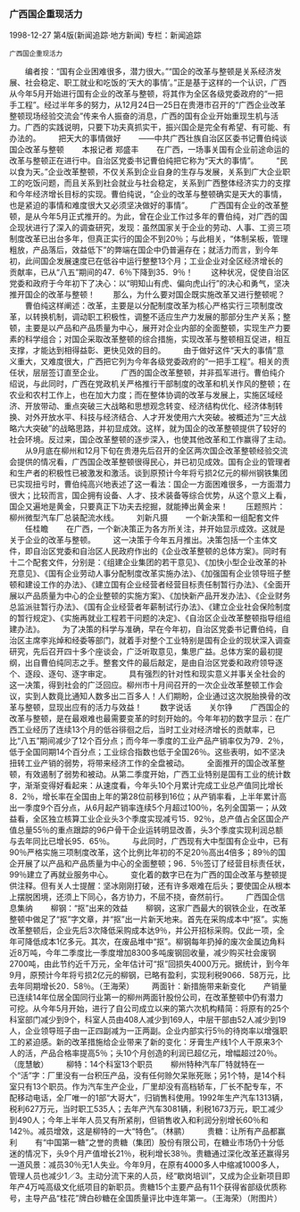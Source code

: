 ### 广西国企重现活力

1998-12-27
第4版(新闻追踪·地方新闻)
专栏：新闻追踪

    广西国企重现活力
　　编者按：“国有企业困难很多，潜力很大。”“国企的改革与整顿是关系经济发展、社会稳定、职工就业和吃饭的‘天大的事情’。”正是基于这样的一个认识，广西从今年5月开始进行国有企业的改革与整顿，将其作为全区各级党委政府的“一把手工程”。经过半年多的努力，从12月24日—25日在贵港市召开的“广西企业改革整顿现场经验交流会”传来令人振奋的消息，广西的国有企业开始重现生机与活力。广西的实践说明，只要下功夫真抓实干，振兴国企是完全有希望、有可能、有办法的。
　　把天大的事情做好
　　——中共广西壮族自治区区委书记曹伯纯谈国企改革与整顿
　　本报记者  郑盛丰
　　在广西，一场事关国有企业前途命运的改革与整顿正在进行中。自治区党委书记曹伯纯把它称为“天大的事情”。
　　“民以食为天。”企业改革整顿，不仅关系到企业自身的生存与发展，关系到广大企业职工的吃饭问题，而且关系到社会就业与社会稳定，关系到广西整体经济实力的支撑和今年经济增长目标的实现。曹伯纯说，“企业的改革与整顿确实是天大的事情，也是紧迫的事情和难度很大又必须坚决做好的事情”。
　　广西国有企业的改革整顿，是从今年5月正式推开的。为此，曾在企业工作过多年的曹伯纯，对广西的国企现状进行了深入的调查研究，发现：虽然国家关于企业的劳动、人事、工资三项制度改革已出台多年，但真正实行的国企不到20％；与此相关，“体制呆板，管理粗放，产品落后，效益低下”的弊端在国企中仍普遍存在；就活力而言，到今年初，此间国企发展速度已在低谷中运行整整13个月；工业企业对全区经济增长的贡献率，已从“八五”期间的47．6％下降到35．9％！
　　这种状况，促使自治区党委和政府于今年初下了决心：以“明知山有虎、偏向虎山行”的决心和勇气，坚决推开国企的改革与整顿！
　　那么，为什么要对国企既实施改革又进行整顿呢？
　　曹伯纯这样阐述：改革，主要是以分配制度改革为核心严格实行三项制度改革，以转换机制，调动职工积极性，调整不适应生产力发展的那部分生产关系；整顿，主要是以产品和产品质量为中心，展开对企业内部的全面整顿，实现生产力要素的科学组合；对国企采取改革整顿的综合措施，实现改革与整顿相互促进，相互支撑，才能达到相得益彰、更快见效的目的。
　　由于做好这件“天大的事情”意义重大，又难度很大，广西把它列为今年各级党委政府的“一把手工程”。相关的责任状，层层签订直至企业。
　　广西的国企改革整顿，并非孤军进行。曹伯纯介绍说，与此同时，广西在党政机关严格推行干部制度的改革和机关作风的整顿；在农业和农村工作上，也在加大力度；而在整体协调的改革与发展上，实施区域经济、开放带动、重点突破三大战略和思想观念转变、经济结构优化、经济体制转换、对外开放水平、科技与经济结合、人才开发使用六大突破。被概述为“三大战略六大突破”的战略思路，并初显成效。这样，就为国企的改革整顿提供了较好的社会环境。反过来，国企改革整顿的逐步深入，也使其他改革和工作赢得了主动。
　　从9月底在柳州和12月下旬在贵港先后召开的全区两次国企改革整顿经验交流会提供的情况看，广西国企改革整顿很得民心，并已初见成效。国有企业的管理者和生产者的积极性已被激发和激活。谈到原预计今年将亏损2亿元的柳州钢铁集团已实现扭亏时，曹伯纯高兴地表述了这一看法：国企一方面困难很多，一方面潜力很大；比较而言，国企拥有设备、人才、技术装备等综合优势，从这个意义上看，国企又遍地是黄金，只要真正下功夫去挖掘，就能捧出黄金来！
　　压题照片：柳州微型汽车厂总装配流水线。
　　刘新凡摄
　　一个新决策和一组配套文件
　　任桂瞻
　　在广西，一个新决策正为各方所关注，并开始显示成效。这就是关于企业的改革与整顿。
　　这一决策于今年五月推出。决策包括一个主体文件，即自治区党委和自治区人民政府作出的《企业改革整顿的总体方案》。同时有十二个配套文件，分别是：《组建企业集团的若干意见》、《加快小型企业改革的补充意见》、《国有企业劳动人事分配制度改革实施办法》、《加强国有企业领导班子整顿和建设工作的办法》、《建立国有企业经营者经营目标责任制暂行办法》、《全面开展以产品质量为中心的企业整顿的实施方案》、《加快新产品开发办法》、《企业财务总监派驻暂行办法》、《国有企业经营者年薪制试行办法》、《建立企业社会保险制度的暂行规定》、《实施再就业工程若干问题的决定》、《自治区企业改革整顿指导组组建办法》。
　　为了决策的科学与准确，早在今年初，自治区党委书记曹伯纯，自治区主席李兆焯和经委等部门，就着手对整个工业特别是国有企业的现状深入调查研究，先后召开四十多个座谈会，广泛听取意见，集思广益。总体方案的最初提纲，出自曹伯纯同志之手。整套文件的最后敲定，是由自治区党委和政府领导逐个、逐段、逐句、逐字审定。
　　具有强烈的针对性和现实意义并事关全社会的这一决策，得到社会的广泛回应。柳州市十月间召开的一次企业改革整顿工作会议，实到人数竟比通知人数多出二百多人！人们期盼，企业通过这次脱胎换骨的改革与整顿，显现出应有的活力与效益！
　　数字说话
　　关尔铮
　　广西国企的改革与整顿，是在最艰难也最需要变革的时刻开始的。今年年初的数字显示：在广西工业经历了连续13个月的低谷徘徊之后，当时工业对经济增长的贡献率，已比“八五”期间减少了12个百分点；而今年一季度的工业产品产销率仅为79．2％，低于全国同期14个百分点；工业综合指数也低于全国26％。这些表明，如不坚决扭转工业产销的弱势，将带来经济工作的全盘被动。
　　全面推开的国企改革整顿，有效遏制了弱势和被动。从第二季度开始，广西工业特别是国有工业的统计数字，渐渐变得好看起来：从速度看，今年头10个月累计完成工业总产值同比增长8．2％，增长率在全国由上年的第28位前移到16位；从产销率看，上半年累计高出一季度9个百分点，从6月起产销率连续5个月超过100％，名列全国第一；从效益看，全区独立核算工业企业头3个季度实现减亏15．92％，总产值占全区国企产值总量55％的重点跟踪的96户骨干企业运转明显改善，头3个季度实现利润总额与去年同比已增长95．65％。
　　与此同时，广西现有大中型国有企业中，已有90％严格实施三项制度改革，这个比例比年初的不足20％高出4倍多；89％的国企开展了以产品和产品质量为中心的全面整顿；96．5％签订了经营目标责任状，99％建立了再就业服务中心。
　　变化着的数字已在为广西的国企改革与整顿提供注释。但有关人士提醒：坚冰刚刚打破，还有许多艰难在后头；要使国企从根本上摆脱困境，还须上下同心，各方协力，不屈不挠，奋然前行。
　　广西国企信息集纳
　　柳钢：“抠”出来的效益
　　柳钢，这家广西最大的钢铁企业，在改革整顿中做足了“抠”字文章，并“抠”出一片新天地来。首先在采购成本中“抠”。实施改革整顿后，企业先后3次降低采购成本达9％，并公开招标采购。仅此一项，全年可降低成本1亿多元。其次，在废品堆中“抠”。柳钢每年扔掉的废次金属边角料近8万吨，今年二季度比一季度增加8300多吨废钢回收量，减少购买社会废钢2700吨，由此节约近千万元，全年估计可“抠”回损失4000万元。据统计，到今年9月，原预计今年将亏损2亿元的柳钢，已略有盈利，实现利税9066．58万元，比去年同期增长20．58％。（王海荣）
　　两面针：新措施带来新变化
　　产销量已连续14年位居全国同行业第一的柳州两面针股份公司，在改革整顿中仍有潜力可挖。从今年5月开始，进行了自公司成立以来的第六次机构精简：将原有的25个科室部门减少到9个，科室人员由408人减少到169人，中层干部由52人减少到19人，企业领导班子由一正四副减为一正两副。企业内部实行5％的待岗率以增强职工的紧迫感。新的改革措施给企业带来了新的变化：牙膏生产线1个人干原来3个人的活，产品合格率提高5％；头10个月创造的利润已超亿元，增幅超过20％。（庞慧敏）
　　柳特：14个科室13个职员
　　柳州特种汽车厂特就特在一个“活”字：厂里没有一台积压产品，没有任何赊欠呆账死账；另1个特，是14个科室只有13个职员。作为汽车生产企业，厂里却没有高档轿车，厂长不配专车，不配移动电话，全厂唯一的1部“大哥大”，归销售科使用。1992年生产汽车1313辆，税利627万元，当时职工535人；去年产汽车3081辆，利税1673万元，职工减少到490人；今年上半年人员又有所紧削，但销售收入和利润分别增长60％和142％。减员增效，这是柳特的一大“特色”。（林鹂）
　　贵糖：让所有产品都赢利
　　有“中国第一糖”之誉的贵糖（集团）股份有限公司，在糖业市场仍十分低迷的情况下，头9个月产值增长21％，税利增长38％。贵糖通过深化改革还赢得另一道风景：减员30％无1人失业。今年9月，在原有4000多人中缩减1000多人，管理人员也减少1／3。主动分流下来的人员，经“歇岗培训”，又成为企业新项目即年产4万吨高级文化纸项目的新职员。贵糖15个主要产品有11个获得省部级优质称号，主导产品“桂花”牌白砂糖在全国质量评比中连年第一。（王海荣）（附图片）
